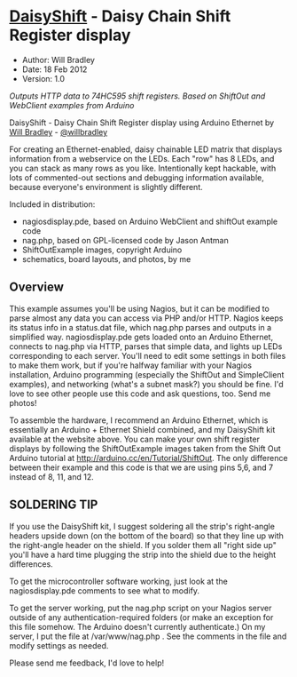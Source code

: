 [DaisyShift](http://zyphon.com/daisyshift) - Daisy Chain Shift Register display
===============================================

* Author: Will Bradley
* Date:   18 Feb 2012
* Version: 1.0

_Outputs HTTP data to 74HC595 shift registers. Based on ShiftOut and WebClient
examples from Arduino_

DaisyShift - Daisy Chain Shift Register display using Arduino Ethernet by
[Will Bradley](http://www.zyphon.com/daisyshift) -
[@willbradley](http://twitter.com/willbradley)

For creating an Ethernet-enabled, daisy chainable LED matrix that displays
information from a webservice on the LEDs. Each "row" has 8 LEDs, and you can
stack as many rows as you like.  Intentionally kept hackable, with lots of
commented-out sections and debugging information available, because everyone's
environment is slightly different.

Included in distribution:
* nagiosdisplay.pde, based on Arduino WebClient and shiftOut example code
* nag.php, based on GPL-licensed code by Jason Antman
* ShiftOutExample images, copyright Arduino
* schematics, board layouts, and photos, by me

Overview
--------

This example assumes you'll be using Nagios, but it can be modified
to parse almost any data you can access via PHP and/or HTTP. Nagios keeps its
status info in a status.dat file, which nag.php parses and outputs in a
simplified way. nagiosdisplay.pde gets loaded onto an Arduino Ethernet,
connects to nag.php via HTTP, parses that simple data, and lights up LEDs
corresponding to each server. You'll need to edit some settings in both files
to make them work, but if you're halfway familiar with your Nagios
installation, Arduino programming (especially the ShiftOut and SimpleClient
examples), and networking (what's a subnet mask?) you should be fine. I'd love
to see other people use this code and ask questions, too. Send me photos!

To assemble the hardware, I recommend an Arduino Ethernet, which is
essentially an Arduino + Ethernet Shield combined, and my DaisyShift kit
available at the website above. You can make your own shift register displays
by following the ShiftOutExample images taken from the Shift Out Arduino
tutorial at http://arduino.cc/en/Tutorial/ShiftOut. The only difference
between their example and this code is that we are using pins 5,6, and 7
instead of 8, 11, and 12.

SOLDERING TIP
-------------
If you use the DaisyShift kit, I suggest soldering all the strip's right-angle
headers upside down (on the bottom of the board) so that they line up with the
right-angle header on the shield. If you solder them all "right side up"
you'll have a hard time plugging the strip into the shield due to the height
differences.

To get the microcontroller software working, just look at the
nagiosdisplay.pde comments to see what to modify.

To get the server working, put the nag.php script on your Nagios server
outside of any authentication-required folders (or make an exception for this
file somehow. The Arduino doesn't currently authenticate.) On my server, I put
the file at /var/www/nag.php . See the comments in the file and modify
settings as needed.

Please send me feedback, I'd love to help!
